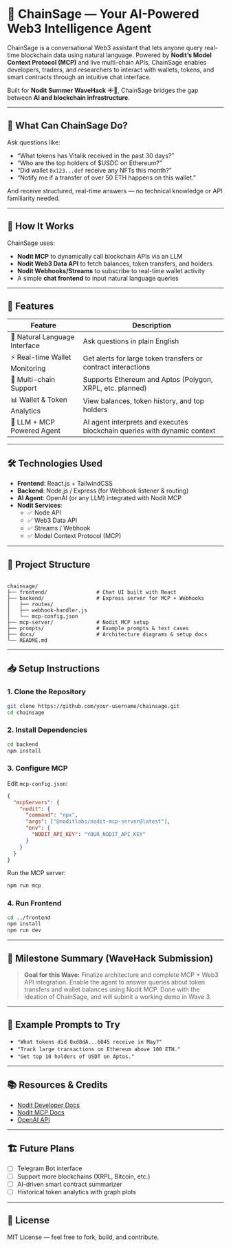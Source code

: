 # 🔮 ChainSage — Your AI-Powered Web3 Intelligence Agent

ChainSage is a conversational Web3 assistant that lets anyone query real-time blockchain data using natural language. Powered by **Nodit’s Model Context Protocol (MCP)** and live multi-chain APIs, ChainSage enables developers, traders, and researchers to interact with wallets, tokens, and smart contracts through an intuitive chat interface.

Built for **Nodit Summer WaveHack ☀️🌊**, ChainSage bridges the gap between **AI and blockchain infrastructure**.

---

## 🧠 What Can ChainSage Do?

Ask questions like:
- “What tokens has Vitalik received in the past 30 days?”
- “Who are the top holders of $USDC on Ethereum?”
- “Did wallet `0x123...def` receive any NFTs this month?”
- “Notify me if a transfer of over 50 ETH happens on this wallet.”

And receive structured, real-time answers — no technical knowledge or API familiarity needed.

---

## 🔧 How It Works

ChainSage uses:
- **Nodit MCP** to dynamically call blockchain APIs via an LLM
- **Nodit Web3 Data API** to fetch balances, token transfers, and holders
- **Nodit Webhooks/Streams** to subscribe to real-time wallet activity
- A simple **chat frontend** to input natural language queries

---

## 🚀 Features

| Feature                          | Description                                                                 |
|----------------------------------|-----------------------------------------------------------------------------|
| 🧠 Natural Language Interface    | Ask questions in plain English                                             |
| ⚡ Real-time Wallet Monitoring   | Get alerts for large token transfers or contract interactions              |
| 🔗 Multi-chain Support           | Supports Ethereum and Aptos (Polygon, XRPL, etc. planned)                  |
| 📊 Wallet & Token Analytics      | View balances, token history, and top holders                              |
| 🤖 LLM + MCP Powered Agent       | AI agent interprets and executes blockchain queries with dynamic context   |

---

## 🛠️ Technologies Used

- **Frontend**: React.js + TailwindCSS
- **Backend**: Node.js / Express (for Webhook listener & routing)
- **AI Agent**: OpenAI (or any LLM) integrated with Nodit MCP
- **Nodit Services**:
  - ✅ Node API
  - ✅ Web3 Data API
  - ✅ Streams / Webhook
  - ✅ Model Context Protocol (MCP)

---

## 📂 Project Structure

```

chainsage/
├── frontend/                # Chat UI built with React
├── backend/                 # Express server for MCP + Webhooks
│   ├── routes/
│   ├── webhook-handler.js
│   └── mcp-config.json
├── mcp-server/              # Nodit MCP setup
├── prompts/                 # Example prompts & test cases
├── docs/                    # Architecture diagrams & setup docs
└── README.md

````

---

## 📥 Setup Instructions

### 1. Clone the Repository

```bash
git clone https://github.com/your-username/chainsage.git
cd chainsage
````

### 2. Install Dependencies

```bash
cd backend
npm install
```

### 3. Configure MCP

Edit `mcp-config.json`:

```json
{
  "mcpServers": {
    "nodit": {
      "command": "npx",
      "args": ["@noditlabs/nodit-mcp-server@latest"],
      "env": {
        "NODIT_API_KEY": "YOUR_NODIT_API_KEY"
      }
    }
  }
}
```

Run the MCP server:

```bash
npm run mcp
```

### 4. Run Frontend

```bash
cd ../frontend
npm install
npm run dev
```

---

## 📌 Milestone Summary (WaveHack Submission)

> **Goal for this Wave:**
> Finalize architecture and complete MCP + Web3 API integration. Enable the agent to answer queries about token transfers and wallet balances using Nodit MCP.
> Done with the Ideation of ChainSage, and will submit a working demo in Wave 3.

---

## 🧪 Example Prompts to Try

* `"What tokens did 0xd8dA...6045 receive in May?"`
* `"Track large transactions on Ethereum above 100 ETH."`
* `"Get top 10 holders of USDT on Aptos."`

---

## 📚 Resources & Credits

* [Nodit Developer Docs](https://docs.nodit.io/)
* [Nodit MCP Docs](https://docs.nodit.io/mcp)
* [OpenAI API](https://platform.openai.com/)

---

## 🏗️ Future Plans

* [ ] Telegram Bot interface
* [ ] Support more blockchains (XRPL, Bitcoin, etc.)
* [ ] AI-driven smart contract summarizer
* [ ] Historical token analytics with graph plots

---

## 📝 License

MIT License — feel free to fork, build, and contribute.
